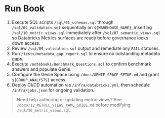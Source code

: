 ﻿# Run Book

1. Execute SQL scripts `/sql/01_schemas.sql` through `/sql/09_validation.sql` sequentially on `${WAREHOUSE_NAME}`, inserting `/sql/10_metric_views.sql` immediately after `/sql/07_semantic_views.sql` so Databricks Metrics surfaces are ready before governance locks down access.
2. Review `/sql/09_validation.sql` output and remediate any `FAIL` statuses.
3. Run `/tests/metadata_gap_report.sql` to ensure no outstanding metadata gaps.
4. Execute `/notebooks/Benchmark_Questions.sql` to confirm benchmark answers and populate Genie.
5. Configure the Genie Space using `/docs/GENIE_SPACE_SETUP.md` and grant `${GROUP_ANALYSTS}` access.
6. Deploy CI/CD automation via `/infra/databricks.yml`, then schedule `/infra/jobs.json` for ongoing validation.
> Need help authoring or updating metric views? See `/docs/12_METRIC_VIEWS_YAML_GUIDE.md` before modifying `/sql/10_metric_views.sql`.
